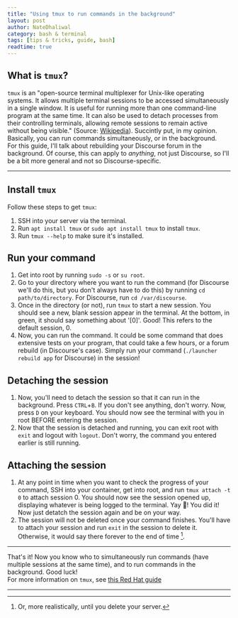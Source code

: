 ```yaml
---
title: "Using tmux to run commands in the background"
layout: post
author: NateDhaliwal
category: bash & terminal
tags: [tips & tricks, guide, bash]
readtime: true
---
```


## What is `tmux`?
`tmux` is an "open-source terminal multiplexer for Unix-like operating systems. It allows multiple terminal sessions to be accessed simultaneously in a single window. It is useful for running more than one command-line program at the same time. It can also be used to detach processes from their controlling terminals, allowing remote sessions to remain active without being visible." (Source: [Wikipedia](https://en.wikipedia.org/wiki/Tmux)). Succintly put, in my opinion. Basically, you can run commands simultaneously, or in the background. <br>
For this guide, I'll talk about rebuilding your Discourse forum in the background. Of course, this can apply to *anything*, not just Discourse, so I'll be a bit more general and not so Discourse-specific.

---

## Install `tmux`
Follow these steps to get `tmux`:
1. SSH into your server via the terminal.
2. Run `apt install tmux` or `sudo apt install tmux` to install `tmux`.
3. Run `tmux --help` to make sure it's installed.

## Run your command
1. Get into root by running `sudo -s` or `su root`.
2. Go to your directory where you want to run the command (for Discourse we'll do this, but you don't always have to do this) by running `cd path/to/directory`. For Discourse, run `cd /var/discourse`.
3. Once in the directory (or not), run `tmux` to start a new session. You should see a new, blank session appear in the terminal. At the bottom, in green, it should say something about '[0]'. Good! This refers to the default session, 0.
4. Now, you can run the command. It could be some command that does extensive tests on your program, that could take a few hours, or a forum rebuild (in Discourse's case). Simply run your command (`./launcher rebuild app` for Discourse) in the session!

## Detaching the session
1. Now, you'll need to detach the session so that it can run in the background. Press `CTRL`+`B`. If you don't see anything, don't worry. Now, press `D` on your keyboard. You should now see the terminal with you in root BEFORE entering the session.
2. Now that the session is detached and running, you can exit root with `exit` and logout with `logout`. Don't worry, the command you entered earlier is still running.

## Attaching the session
1. At any point in time when you want to check the progress of your command, SSH into your container, get into root, and run `tmux attach -t 0` to attach session 0. You should now see the session opened up, displaying whatever is being logged to the terminal. Yay 🎉! You did it! Now just detatch the session again and be on your way.
2. The session will not be deleted once your command finishes. You'll have to attach your session and run `exit` in the session to delete it. Otherwise, it would say there forever to the end of time [^1].

---

That's it! Now you know who to simultaneously run commands (have multiple sessions at the same time), and to run commands in the background. Good luck! <br>
For more information on `tmux`, see [this Red Hat guide](https://www.redhat.com/en/blog/introduction-tmux-linux)

---

[^1]: Or, more realistically, until you delete your server.
